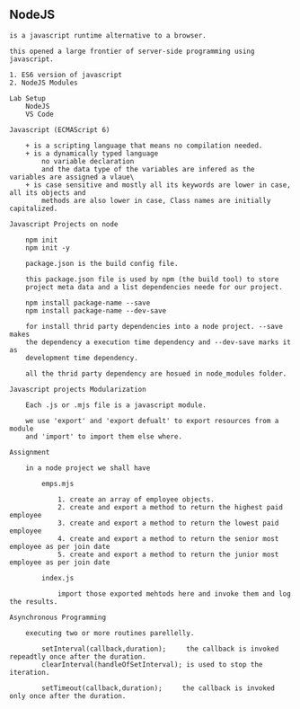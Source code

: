 NodeJS
------------------------------------------------------------------------------------

    is a javascript runtime alternative to a browser.

    this opened a large frontier of server-side programming using javascript.

    1. ES6 version of javascript
    2. NodeJS Modules

    Lab Setup
        NodeJS
        VS Code

    Javascript (ECMAScript 6)

        + is a scripting language that means no compilation needed.
        + is a dynamically typed language
            no variable declaration
            and the data type of the variables are infered as the variables are assigned a vlaue\
        + is case sensitive and mostly all its keywords are lower in case, all its objects and
            methods are also lower in case, Class names are initially capitalized.

    Javascript Projects on node

        npm init
        npm init -y

        package.json is the build config file.

        this package.json file is used by npm (the build tool) to store
        project meta data and a list dependencies neede for our project.

        npm install package-name --save
        npm install package-name --dev-save

        for install thrid party dependencies into a node project. --save makes
        the dependency a execution time dependency and --dev-save marks it as 
        development time dependency.

        all the thrid party dependency are hosued in node_modules folder.

    Javascript projects Modularization

        Each .js or .mjs file is a javascript module.

        we use 'export' and 'export defualt' to export resources from a module
        and 'import' to import them else where.

    Assignment

        in a node project we shall have

            emps.mjs

                1. create an array of employee objects.
                2. create and export a method to return the highest paid employee
                3. create and export a method to return the lowest paid employee
                4. create and export a method to return the senior most employee as per join date
                5. create and export a method to return the junior most employee as per join date

            index.js

                import those exported mehtods here and invoke them and log the results.

    Asynchronous Programming

        executing two or more routines parellelly.

            setInterval(callback,duration);     the callback is invoked repeadtly once after the duration.
            clearInterval(handleOfSetInterval); is used to stop the iteration.

            setTimeout(callback,duration);     the callback is invoked only once after the duration.